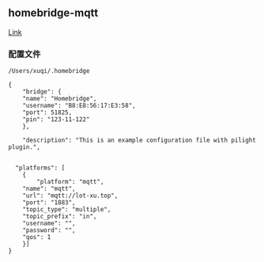 ## homebridge-mqtt

[Link](https://www.npmjs.com/package/homebridge-mqtt)

### 配置文件
	
	/Users/xuqi/.homebridge

```
{
    "bridge": {
    "name": "Homebridge",
    "username": "B8:E8:56:17:E3:58",
    "port": 51825,
    "pin": "123-11-122"
    },
    
    "description": "This is an example configuration file with pilight plugin.",

    
  "platforms": [
    {
        "platform": "mqtt",
  	"name": "mqtt",
  	"url": "mqtt://lot-xu.top",
  	"port": "1883",
  	"topic_type": "multiple",
  	"topic_prefix": "in",
  	"username": "",
  	"password": "",
  	"qos": 1
    }]
}

```


